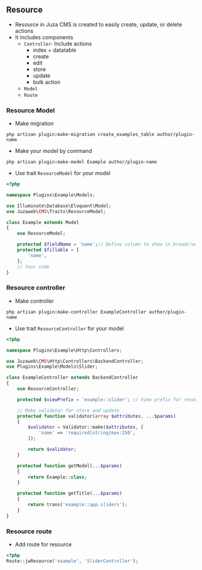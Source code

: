 ## Resource
- Resource in Juza CMS is created to easily create, update, or delete actions
- It includes components
    - `Controller`: Include actions
        - index + datatable
        - create
        - edit
        - store
        - update
        - bulk action
    - `Model`
    - `Route`
    
### Resource Model
- Make migration
```
php artisan plugin:make-migration create_examples_table author/plugin-name
```
- Make your model by command
```
php artisan plugin:make-model Example author/plugin-name
```
- Use trait `ResourceModel` for your model
```php
<?php

namespace Plugins\Example\Models;

use Illuminate\Database\Eloquent\Model;
use Juzaweb\CMS\Traits\ResourceModel;

class Example extends Model
{
    use ResourceModel;

    protected $fieldName = 'name';// Define column to show in breadcrumb
    protected $fillable = [
        'name',
    ];
    // Your code
}
```

### Resource controller
- Make controller
```
php artisan plugin:make-controller ExampleController author/plugin-name
```
- Use trait `ResourceController` for your model
```php
<?php

namespace Plugins\Example\Http\Controllers;

use Juzaweb\CMS\Http\Controllers\BackendController;
use Plugins\Example\Models\Slider;

class ExampleController extends BackendController
{
    use ResourceController;

    protected $viewPrefix = 'example::slider'; // View prefix for resource

    // Make validator for store and update
    protected function validator(array $attributes, ...$params)
    {
        $validator = Validator::make($attributes, [
            'name' => 'required|string|max:250',
        ]);

        return $validator;
    }

    protected function getModel(...$params)
    {
        return Example::class;
    }

    protected function getTitle(...$params)
    {
        return trans('example::app.sliders');
    }
}
```
### Resource route
- Add route for resource
```php
<?php
Route::jwResource('example', 'SliderController');
```